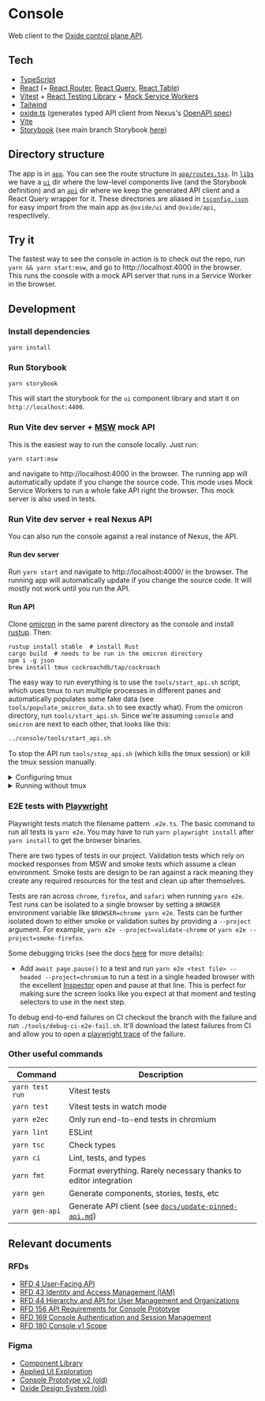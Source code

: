 # Console

Web client to the [Oxide control plane API](https://github.com/oxidecomputer/omicron).

## Tech

- [TypeScript](https://www.typescriptlang.org/)
- [React](https://reactjs.org/) (+ [React Router](https://reactrouter.com/), [React Query](https://react-query.tanstack.com), [React Table](https://react-table.tanstack.com))
- [Vitest](https://vitest.dev/) + [React Testing Library](https://testing-library.com/docs/react-testing-library/intro/) + [Mock Service Workers](https://mswjs.io/)
- [Tailwind](https://tailwindcss.com/)
- [oxide.ts](https://github.com/oxidecomputer/oxide.ts) (generates typed API client from Nexus's [OpenAPI spec](app/docs/nexus-openapi.json))
- [Vite](https://vitejs.dev/)
- [Storybook](https://storybook.js.org/) (see main branch Storybook [here](https://console-ui-storybook.vercel.app/))

## Directory structure

The app is in [`app`](app). You can see the route structure in [`app/routes.tsx`](app/routes.tsx). In [`libs`](libs) we have a [`ui`](libs/ui) dir where the low-level components live (and the Storybook definition) and an [`api`](libs/api) dir where we keep the generated API client and a React Query wrapper for it. These directories are aliased in [`tsconfig.json`](tsconfig.json) for easy import from the main app as `@oxide/ui` and `@oxide/api`, respectively.

## Try it

The fastest way to see the console in action is to check out the repo, run `yarn && yarn start:msw`, and go to http://localhost:4000 in the browser. This runs the console with a mock API server that runs in a Service Worker in the browser.

## Development

### Install dependencies

```
yarn install
```

### Run Storybook

```
yarn storybook
```

This will start the storybook for the `ui` component library and start it on `http://localhost:4400`.

### Run Vite dev server + [MSW](https://mswjs.io/) mock API

This is the easiest way to run the console locally. Just run:

```
yarn start:msw
```

and navigate to http://localhost:4000 in the browser. The running app will automatically update if you change the source code. This mode uses Mock Service Workers to run a whole fake API right the browser. This mock server is also used in tests.

### Run Vite dev server + real Nexus API

You can also run the console against a real instance of Nexus, the API.

#### Run dev server

Run `yarn start` and navigate to http://localhost:4000/ in the browser. The running app will automatically update if you change the source code. It will mostly not work until you run the API.

#### Run API

Clone [omicron](https://github.com/oxidecomputer/omicron) in the same parent directory as the console and install [rustup](https://rustup.rs/). Then:

```
rustup install stable  # install Rust
cargo build  # needs to be run in the omicron directory
npm i -g json
brew install tmux cockroachdb/tap/cockroach
```

The easy way to run everything is to use the `tools/start_api.sh` script, which uses tmux to run multiple processes in different panes and automatically populates some fake data (see `tools/populate_omicron_data.sh` to see exactly what). From the omicron directory, run `tools/start_api.sh`. Since we're assuming `console` and `omicron` are next to each other, that looks like this:

```sh
../console/tools/start_api.sh
```

To stop the API run `tools/stop_api.sh` (which kills the tmux session) or kill the tmux session manually.

<details>
<summary>Configuring tmux</summary

Because running the API requires running two programs plus the populate data script, we use tmux to split the terminal into panes so we can see the log output of all three. tmux has its own complicated set of [keyboard shortcuts](https://tmuxcheatsheet.com/). A good way to avoid having to deal with that if you want to poke around in the server logs is to create `~/.tmux.conf` that looks like this:

```
set -g mouse on
```

This will let you click to focus a pane and scrolling output with the mouse will automatically work. If you do want to use the shortcuts, here's a `tmux.conf` to make it a little more vim-like:

```shell
# change leader key from ctrl-b to ctrl-a
unbind C-b
set-option -g prefix C-a
bind-key C-a send-prefix

# ctrl-a v makes a vertical split, ctrl-a h make a horizontal split
bind v split-window -h
bind s split-window -v
unbind '"'
unbind %

# ctrl-a h/j/k/l move between panes
bind h select-pane -L
bind j select-pane -D
bind k select-pane -U
bind l select-pane -R

set -g mouse on
```

</details>

<details>
<summary>Running without tmux</summary>

Using the script is strongly recommended, but if you really don't want to, make sure you've done the above setup and then run the commands in `tools/start_api.sh` in separate terminal windows in the same order they are run in that script. Note the dependencies indicated by the `wait_for_up` commands.

</details>

### E2E tests with [Playwright](https://playwright.dev/)

Playwright tests match the filename pattern `.e2e.ts`. The basic command to run all tests is `yarn e2e`. You may have to run `yarn playwright install` after `yarn install` to get the browser binaries.

There are two types of tests in our project. Validation tests which rely on mocked responses from MSW and smoke tests which assume a clean environment. Smoke tests are design to be ran against a rack meaning they create any required resources for the test and clean up after themselves.

Tests are ran across `chrome`, `firefox`, and `safari` when running `yarn e2e`. Test runs can be isolated to a single browser by setting a `BROWSER` environment variable like `BROWSER=chrome yarn e2e`. Tests can be further isolated down to either smoke or validation suites by providing a `--project` argument. For example, `yarn e2e --project=validate-chrome` or `yarn e2e --project=smoke-firefox`.

Some debugging tricks (see the docs [here](https://playwright.dev/docs/debug) for more details):

- Add `await page.pause()` to a test and run `yarn e2e <test file> --headed --project=chromium` to run a test in a single headed browser with the excellent [Inspector](https://playwright.dev/docs/inspector) open and pause at that line. This is perfect for making sure the screen looks like you expect at that moment and testing selectors to use in the next step.

To debug end-to-end failures on CI checkout the branch with the failure and run `./tools/debug-ci-e2e-fail.sh`. It'll download the latest failures from CI and allow you to open a [playwright trace](https://playwright.dev/docs/trace-viewer-intro#viewing-the-trace) of the failure.

### Other useful commands

| Command         | Description                                                                        |
| --------------- | ---------------------------------------------------------------------------------- |
| `yarn test run` | Vitest tests                                                                       |
| `yarn test`     | Vitest tests in watch mode                                                         |
| `yarn e2ec`     | Only run end-to-end tests in chromium                                              |
| `yarn lint`     | ESLint                                                                             |
| `yarn tsc`      | Check types                                                                        |
| `yarn ci`       | Lint, tests, and types                                                             |
| `yarn fmt`      | Format everything. Rarely necessary thanks to editor integration                   |
| `yarn gen`      | Generate components, stories, tests, etc                                           |
| `yarn gen-api`  | Generate API client (see [`docs/update-pinned-api.md`](docs/update-pinned-api.md)) |

## Relevant documents

### RFDs

- [RFD 4 User-Facing API](https://rfd.shared.oxide.computer/rfd/0004)
- [RFD 43 Identity and Access Management (IAM)](https://rfd.shared.oxide.computer/rfd/0043)
- [RFD 44 Hierarchy and API for User Management and Organizations](https://rfd.shared.oxide.computer/rfd/0044)
- [RFD 156 API Requirements for Console Prototype](https://rfd.shared.oxide.computer/rfd/0156)
- [RFD 169 Console Authentication and Session Management](https://rfd.shared.oxide.computer/rfd/0169)
- [RFD 180 Console v1 Scope](https://rfd.shared.oxide.computer/rfd/0180)

### Figma

- [Component Library](https://www.figma.com/file/D5ukCJbedrlGkUIh0E6QtX/Component-Library)
- [Applied UI Exploration](https://www.figma.com/file/UDMGwny0LIyMUI9d35XVGl/Applied-UI-Exploration)
- [Console Prototype v2 (old)](https://www.figma.com/file/Z4cn380qKc7cqT91YNrbgn/Console-Prototype-v2)
- [Oxide Design System (old)](https://www.figma.com/file/EUf6YnFJx0AKE8GGYDAoRO/Oxide-Design-System)
